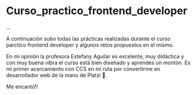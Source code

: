 # Curso_practico_frontend_developer

...

A continuación subo todas las prácticas realizadas durante el curso parctico frontend developer y algunos retos propuestos en el mismo.

En mi opinión la profesora Estefany Aguilar es excelente, muy didáctica y con muy buena vibra el curso está bien diseñado y aprendes un montón. Es mi primer acercamiento con CCS en mi ruta por convertirme en desarrollador web de la mano de Platzi 💚.

Me encantó!!